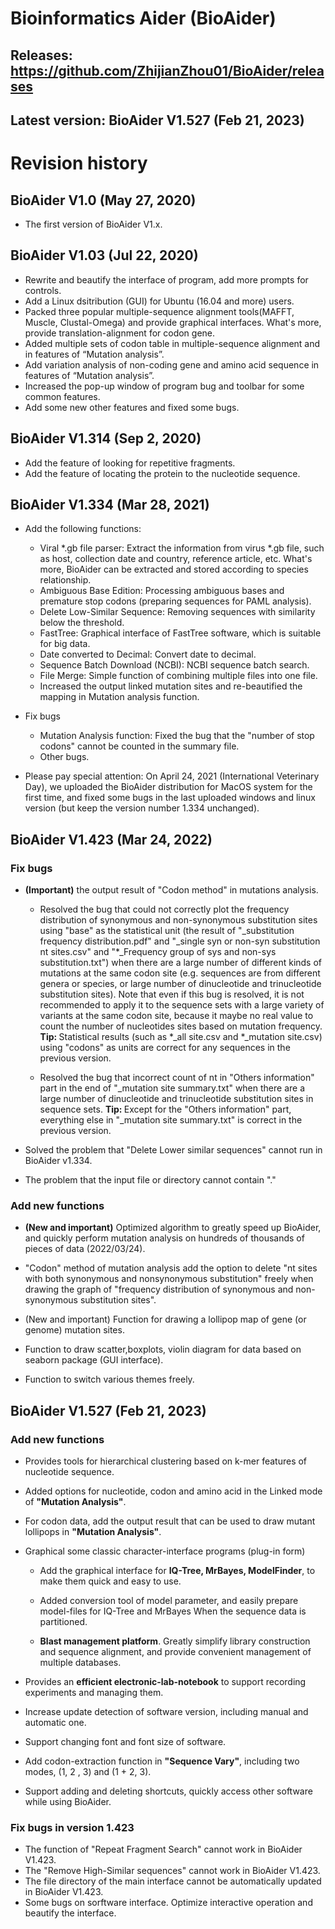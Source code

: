 # Bioinformatics Aider (BioAider)

## Releases: https://github.com/ZhijianZhou01/BioAider/releases

## Latest version: BioAider V1.527 (Feb 21, 2023)


# Revision history


## BioAider V1.0 (May 27, 2020)
+ The first version of BioAider V1.x.


## BioAider V1.03 (Jul 22, 2020)
+ Rewrite and beautify the interface of program, add more prompts for controls.
+ Add a Linux dsitribution (GUI) for Ubuntu (16.04 and more) users.
+ Packed three popular multiple-sequence alignment tools(MAFFT, Muscle, Clustal-Omega) and provide graphical interfaces. What's more, provide translation-alignment for codon gene.
+ Added multiple sets of codon table in multiple-sequence alignment and in features of “Mutation analysis”.
+ Add variation analysis of non-coding gene and amino acid sequence in features of “Mutation analysis”.
+ Increased the pop-up window of program bug and toolbar for some common features.
+ Add some new other features and fixed some bugs.


## BioAider V1.314 (Sep 2, 2020)
+ Add the feature of looking for repetitive fragments.
+ Add the feature of locating the protein to the nucleotide sequence.


## BioAider V1.334 (Mar 28, 2021)
+ Add the following functions:
    + Viral *.gb file parser: Extract the information from virus *.gb file, such as host, collection date and country, reference article, etc. What's more, BioAider can be extracted and stored according to species relationship.
    + Ambiguous Base Edition: Processing ambiguous bases and premature stop codons (preparing sequences for PAML analysis).
    + Delete Low-Similar Sequence: Removing sequences with similarity below the threshold.
    + FastTree: Graphical interface of FastTree software, which is suitable for big data.
    + Date converted to Decimal: Convert date to decimal.
    + Sequence Batch Download (NCBI): NCBI sequence batch search.
    + File Merge: Simple function of combining multiple files into one file.
    + Increased the output linked mutation sites and re-beautified the mapping in Mutation analysis function.

+ Fix bugs
    + Mutation Analysis function: Fixed the bug that the "number of stop codons" cannot be counted in the summary file.
    + Other bugs.

+ Please pay special attention:
On April 24, 2021 (International Veterinary Day), we uploaded the BioAider distribution for MacOS system for the first time, and fixed some bugs in the last uploaded windows and linux version (but keep the version number 1.334 unchanged).


## BioAider V1.423 (Mar 24, 2022)
### Fix bugs
+ <b>(Important)</b> the output result of "Codon method" in mutations analysis.
  + Resolved the bug that could not correctly plot the frequency distribution of synonymous and non-synonymous substitution sites using "base" as the statistical unit (the result of "_substitution frequency distribution.pdf" and "_single syn or non-syn substitution nt sites.csv" and "*_Frequency group of sys and non-sys substitution.txt") when there are a large number of different kinds of mutations at the same codon site (e.g. sequences are from different genera or species, or large number of dinucleotide and trinucleotide substitution sites). Note that even if this bug is resolved, it is not recommended to apply it to the sequence sets with a large variety of variants at the same codon site, because it maybe no real value to count the number of nucleotides sites based on mutation frequency.
    <b>Tip: </b>Statistical results (such as *_all site.csv and *_mutation site.csv) using "codons" as units are correct for any sequences in the previous version.

  + Resolved the bug that incorrect count of nt in "Others information" part in the end of "_mutation site summary.txt" when there are a large number of dinucleotide and trinucleotide substitution sites in sequence sets.
    <b>Tip: </b>Except for the "Others information" part, everything else in "_mutation site summary.txt" is correct in the previous version.

+ Solved the problem that "Delete Lower similar sequences" cannot run in BioAider v1.334.

+ The problem that the input file or directory cannot contain "."

### Add new functions
+ <b>(New and important)</b> Optimized algorithm to greatly speed up BioAider, and quickly perform mutation analysis on hundreds of thousands of pieces of data (2022/03/24).

+ "Codon" method of mutation analysis add the option to delete "nt sites with both synonymous and nonsynonymous substitution" freely when drawing the graph of "frequency distribution of synonymous and non-synonymous substitution sites".

+ (New and important) Function for drawing a lollipop map of gene (or genome) mutation sites.
+ Function to draw scatter,boxplots, violin diagram for data based on seaborn package (GUI interface).
+ Function to switch various themes freely.


## BioAider V1.527 (Feb 21, 2023)
### Add new functions

+ Provides tools for hierarchical clustering based on k-mer features of nucleotide sequence.

+ Added options for nucleotide, codon and amino acid in the Linked mode of <b>"Mutation Analysis"</b>. 

+ For codon data, add the output result that can be used to draw mutant lollipops in <b>"Mutation Analysis"</b>.

+ Graphical some classic character-interface programs (plug-in form)
  + Add the graphical interface for <b>IQ-Tree, MrBayes, ModelFinder</b>, to make them quick and easy to use.
  + Added conversion tool of model parameter, and easily prepare model-files for IQ-Tree and MrBayes When the sequence data is partitioned.
  
  + <b>Blast management platform</b>. Greatly simplify library construction and sequence alignment, and provide convenient management of multiple databases.

+ Provides an <b>efficient electronic-lab-notebook</b> to support recording experiments and managing them.
  
+ Increase update detection of software version, including manual and automatic one.

+ Support changing font and font size of software.

+ Add codon-extraction function in <b>"Sequence Vary"</b>, including two modes, (1, 2 , 3) and (1 + 2, 3).

+ Support adding and deleting shortcuts, quickly access other software while using BioAider.


### Fix bugs in version 1.423

+ The function of "Repeat Fragment Search" cannot work in BioAider V1.423.
+ The "Remove High-Similar sequences" cannot work in BioAider V1.423.
+ The file directory of the main interface cannot be automatically updated in BioAider V1.423.
+ Some bugs on sorftware interface. Optimize interactive operation and beautify the interface.



